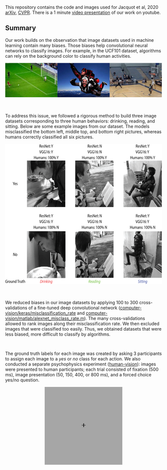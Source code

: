This repository contains the code and images used for Jacquot et al, 2020 [arXiv,](https://arxiv.org/abs/2003.13852) [CVPR](https://openaccess.thecvf.com/content_CVPR_2020/html/Jacquot_Can_Deep_Learning_Recognize_Subtle_Human_Activities_CVPR_2020_paper.html). There is a 1 minute [video presentation](https://www.youtube.com/watch?v=izLNH8WlVF0) of our work on youtube.

## Summary

Our work builds on the observation that image datasets used in machine learning contain many biases. Those biases help convolutional neural networks to classify images. For example, in the UCF101 dataset, algorithms can rely on the background color to classify human activities. 

<div align="center">
  <img src="ucf101-example.png" height="110px" />
</div>

<br>
<br>

To address this issue, we followed a rigorous method to build three image datasets corresponding to three human behaviors: drinking, reading, and sitting. Below are some example images from our dataset. The models misclassified the bottom left, middle top, and bottom right pictures, whereas humans correctly classified all six pictures.

<div align="center">
  <img src="Fig1_v2.jpg" height="450px" />
</div>

<br>
<br>

We reduced biases in our image datasets by applying 100 to 300 cross-validations of a fine-tuned deep convolutional network ([computer-vision/keras/misclassification\_rate](https://github.com/jqvincent/DeepLearning-vs-HighLevelVision/tree/master/computer-vision/keras) and [computer-vision/matlab/alexnet_misclass_rate.m](https://github.com/jqvincent/DeepLearning-vs-HighLevelVision/blob/master/computer-vision/matlab/alexnet_misclass_rate.m)). The many cross-validations allowed to rank images along their misclassification rate. We then excluded images that were classified too easily. Thus, we obtained datasets that were less biased, more difficult to classify by algorithms. 

<br>

The ground truth labels for each image was created by asking 3 participants to assign each image to a <i>yes</i> or <i>no</i> class for each action. We also conducted a separate psychophysics experiment ([human-vision](https://github.com/jqvincent/DeepLearning-vs-HighLevelVision/tree/master/human-vision)): images were presented to human participants; each trial consisted of fixation (500 ms), image presentation (50, 150, 400, or 800 ms), and a forced choice yes/no question.

<div align="center">
  <img src="drink_1.gif" height="250px" />
</div>


